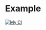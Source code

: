 # Example

[![My CI](https://github.com/dahai520/example/actions/workflows/my-ci.yml/badge.svg)](https://github.com/dahai520/example/actions/workflows/my-ci.yml)